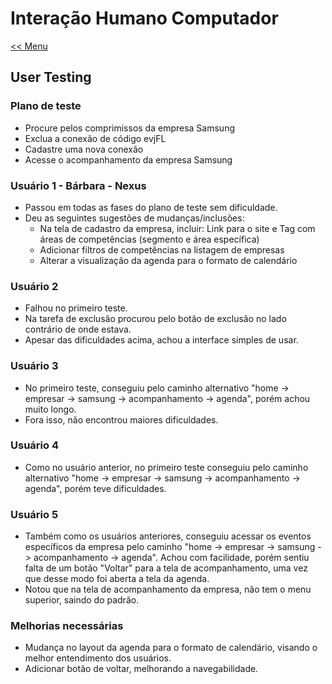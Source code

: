 # Interação Humano Computador
[<< Menu](../README.md)

## **User Testing**

### **Plano de teste**
 - Procure pelos comprimissos da empresa Samsung  
 - Exclua a conexão de código evjFL  
 - Cadastre uma nova conexão  
 - Acesse o acompanhamento da empresa Samsung  

### **Usuário 1 - Bárbara - Nexus**
 - Passou em todas as fases do plano de teste sem dificuldade.
 - Deu as seguintes sugestões de mudanças/inclusões:
    - Na tela de cadastro da empresa, incluir: Link para o site e Tag com áreas de competências (segmento e área específica)
    - Adicionar filtros de competências na listagem de empresas
    - Alterar a visualização da agenda para o formato de calendário

### **Usuário 2**
 - Falhou no primeiro teste.
 - Na tarefa de exclusão procurou pelo botão de exclusão no lado contrário de onde estava.
 - Apesar das dificuldades acima, achou a interface simples de usar.
 
### **Usuário 3**
 - No primeiro teste, conseguiu pelo caminho alternativo "home -> empresar -> samsung -> acompanhamento -> agenda", porém achou muito longo.
 - Fora isso, não encontrou maiores dificuldades.

### **Usuário 4**
 - Como no usuário anterior, no primeiro teste conseguiu pelo caminho alternativo "home -> empresar -> samsung -> acompanhamento -> agenda", porém teve dificuldades.
 
### **Usuário 5**
 - Também como os usuários anteriores, conseguiu acessar os eventos específicos da empresa pelo caminho "home -> empresar -> samsung -> acompanhamento -> agenda". Achou com facilidade, porém sentiu falta de um botão "Voltar" para a tela de acompanhamento, uma vez que desse modo foi aberta a tela da agenda.
 - Notou que na tela de acompanhamento da empresa, não tem o menu superior, saindo do padrão.
 
### Melhorias necessárias
- Mudança no layout da agenda para o formato de calendário, visando o melhor entendimento dos usuários.
- Adicionar botão de voltar, melhorando a navegabilidade.